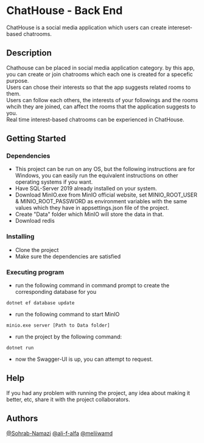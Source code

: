 # ChatHouse - Back End

ChatHouse is a social media application which users can create intereset-based chatrooms.   

## Description

Chathouse can be placed in social media application category. by this app, you can create or join chatrooms which each one is created for a specefic purpose. <br /> Users can chose their interests so that the app suggests related rooms to them.
<br /> Users can follow each others, the interests of your followings and the rooms whcih they are joined, can affect the rooms that the application suggests to you. <br /> Real time interest-based chatrooms can be experienced in ChatHouse. 

## Getting Started

### Dependencies

*  This project can be run on any OS, but the following instructions are for Windows, you can easily run the equivalent instructions on other operating systems if you want.  
*  Have SQL-Server 2019 already installed on your system.
*  Download MinIO.exe from MinIO official website, set MINIO_ROOT_USER & MINIO_ROOT_PASSWORD as environment variables with the same values which they have in appsettings.json file of the project.
*  Create "Data" folder which MinIO will store the data in that. 
*  Download redis

### Installing

* Clone the project
* Make sure the dependencies are satisfied

### Executing program

* run the following command in command prompt to create the corresponding database for you
```
dotnet ef database update
```

* run the following command to start MinIO
```
minio.exe server [Path to Data folder]
```

* run the project by the following command:
```
dotnet run
```

* now the Swagger-UI is up, you can attempt to request. 

## Help

If you had any problem with running the project, any idea about making it better, etc, share it with the project collaborators.

## Authors
  
[@Sohrab-Namazi](https://github.com/Sohrab-Namazi)
[@ali-f-alfa](https://github.com/Sohrab-Namazi)
[@meliiwamd](https://github.com/Sohrab-Namazi)
